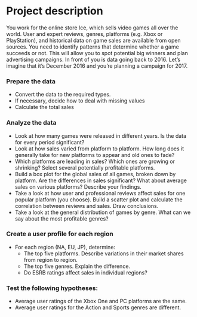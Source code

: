 # Project description
You work for the online store Ice, which sells video games all over the world. User and expert reviews, genres, platforms (e.g. Xbox or PlayStation), and historical data on game sales are available from open sources. You need to identify patterns that determine whether a game succeeds or not. This will allow you to spot potential big winners and plan advertising campaigns.
In front of you is data going back to 2016. Let’s imagine that it’s December 2016 and you’re planning a campaign for 2017.

### Prepare the data
- Convert the data to the required types.
- If necessary, decide how to deal with missing values
- Calculate the total sales

### Analyze the data
- Look at how many games were released in different years. Is the data for every period significant?
- Look at how sales varied from platform to platform. How long does it generally take for new platforms to appear and old ones to fade?
- Which platforms are leading in sales? Which ones are growing or shrinking? Select several potentially profitable platforms.
- Build a box plot for the global sales of all games, broken down by platform. Are the differences in sales significant? What about average sales on various platforms? Describe your findings.
- Take a look at how user and professional reviews affect sales for one popular platform (you choose). Build a scatter plot and calculate the correlation between reviews and sales. Draw conclusions.
- Take a look at the general distribution of games by genre. What can we say about the most profitable genres?

### Create a user profile for each region
- For each region (NA, EU, JP), determine:
  - The top five platforms. Describe variations in their market shares from region to region.
  - The top five genres. Explain the difference.
  - Do ESRB ratings affect sales in individual regions?
  
### Test the following hypotheses:
- Average user ratings of the Xbox One and PC platforms are the same.
- Average user ratings for the Action and Sports genres are different.
